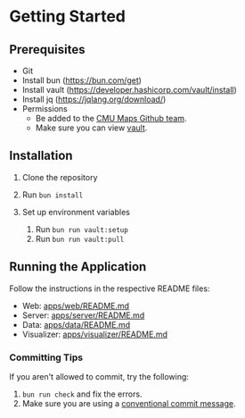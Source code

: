 # Getting Started

## Prerequisites

- Git
- Install bun (<https://bun.com/get>)
- Install vault (<https://developer.hashicorp.com/vault/install>)
- Install jq (<https://jqlang.org/download/>)
- Permissions
  - Be added to the [CMU Maps Github team](https://github.com/orgs/ScottyLabs/teams/cmu-maps).
  - Make sure you can view [vault](https://secrets.scottylabs.org/ui/vault/auth?with=oidc).

## Installation

1. Clone the repository

2. Run `bun install`

3. Set up environment variables
   1. Run `bun run vault:setup`
   2. Run `bun run vault:pull`

## Running the Application

Follow the instructions in the respective README files:

- Web: [apps/web/README.md](apps/web/README.md)
- Server: [apps/server/README.md](apps/server/README.md)
- Data: [apps/data/README.md](apps/data/README.md)
- Visualizer: [apps/visualizer/README.md](apps/visualizer/README.md)

### Committing Tips

If you aren't allowed to commit, try the following:

1. `bun run check` and fix the errors.
2. Make sure you are using a [conventional commit message](https://www.conventionalcommits.org/en/v1.0.0/).
